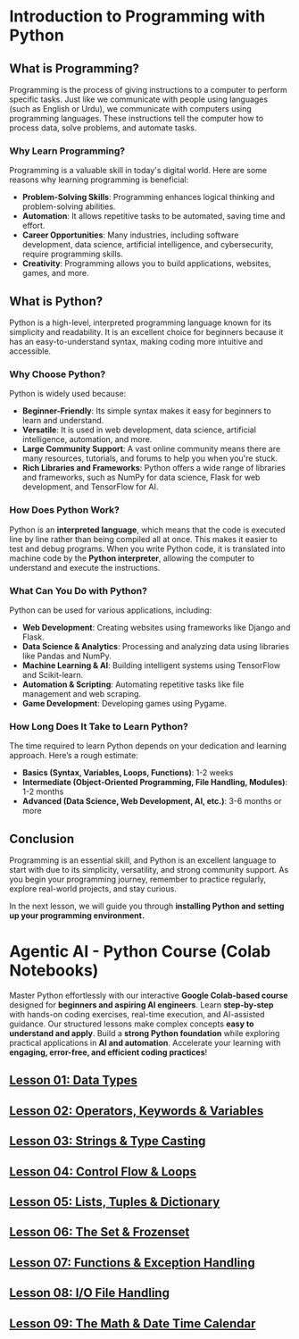# Introduction to Programming with Python

## What is Programming?
Programming is the process of giving instructions to a computer to perform specific tasks. Just like we communicate with people using languages (such as English or Urdu), we communicate with computers using programming languages. These instructions tell the computer how to process data, solve problems, and automate tasks.

### Why Learn Programming?
Programming is a valuable skill in today's digital world. Here are some reasons why learning programming is beneficial:
- **Problem-Solving Skills**: Programming enhances logical thinking and problem-solving abilities.
- **Automation**: It allows repetitive tasks to be automated, saving time and effort.
- **Career Opportunities**: Many industries, including software development, data science, artificial intelligence, and cybersecurity, require programming skills.
- **Creativity**: Programming allows you to build applications, websites, games, and more.

## What is Python?
Python is a high-level, interpreted programming language known for its simplicity and readability. It is an excellent choice for beginners because it has an easy-to-understand syntax, making coding more intuitive and accessible.

### Why Choose Python?
Python is widely used because:
- **Beginner-Friendly**: Its simple syntax makes it easy for beginners to learn and understand.
- **Versatile**: It is used in web development, data science, artificial intelligence, automation, and more.
- **Large Community Support**: A vast online community means there are many resources, tutorials, and forums to help you when you're stuck.
- **Rich Libraries and Frameworks**: Python offers a wide range of libraries and frameworks, such as NumPy for data science, Flask for web development, and TensorFlow for AI.

### How Does Python Work?
Python is an **interpreted language**, which means that the code is executed line by line rather than being compiled all at once. This makes it easier to test and debug programs. When you write Python code, it is translated into machine code by the **Python interpreter**, allowing the computer to understand and execute the instructions.

### What Can You Do with Python?
Python can be used for various applications, including:
- **Web Development**: Creating websites using frameworks like Django and Flask.
- **Data Science & Analytics**: Processing and analyzing data using libraries like Pandas and NumPy.
- **Machine Learning & AI**: Building intelligent systems using TensorFlow and Scikit-learn.
- **Automation & Scripting**: Automating repetitive tasks like file management and web scraping.
- **Game Development**: Developing games using Pygame.

### How Long Does It Take to Learn Python?
The time required to learn Python depends on your dedication and learning approach. Here’s a rough estimate:
- **Basics (Syntax, Variables, Loops, Functions)**: 1-2 weeks
- **Intermediate (Object-Oriented Programming, File Handling, Modules)**: 1-2 months
- **Advanced (Data Science, Web Development, AI, etc.)**: 3-6 months or more

## Conclusion
Programming is an essential skill, and Python is an excellent language to start with due to its simplicity, versatility, and strong community support. As you begin your programming journey, remember to practice regularly, explore real-world projects, and stay curious. 

In the next lesson, we will guide you through **installing Python and setting up your programming environment.**


# Agentic AI - Python Course (Colab Notebooks)

Master Python effortlessly with our interactive **Google Colab-based course** designed for **beginners and aspiring AI engineers**. Learn **step-by-step** with hands-on coding exercises, real-time execution, and AI-assisted guidance. Our structured lessons make complex concepts **easy to understand and apply**. Build a **strong Python foundation** while exploring practical applications in **AI and automation**. Accelerate your learning with **engaging, error-free, and efficient coding practices**!

## [Lesson 01: Data Types](https://colab.research.google.com/drive/1gNQDG1m7_cf-cY5cm_tmYNKDuwD9RneN?usp=sharing)

## [Lesson 02: Operators, Keywords & Variables](https://colab.research.google.com/drive/1ct5Efj7xRRpu155NOx38dNgnpQgC25yv?usp=sharing)

## [Lesson 03: Strings & Type Casting](https://colab.research.google.com/drive/1Ho_ZEbgOB_Y3YjtPWqoJwjVXgpmM5fQS?usp=sharing)

## [Lesson 04: Control Flow & Loops](https://colab.research.google.com/drive/19CfIJYDVeQJAeGw-L2MuPuxAhMJGA8Cm?usp=sharing)

## [Lesson 05: Lists, Tuples & Dictionary](https://colab.research.google.com/drive/1yPH2ErmQWlOli9HZR1l2EBUB5FIGY-tZ?usp=sharing)

## [Lesson 06: The Set & Frozenset](https://colab.research.google.com/drive/1qsMQMYeeu-XpOEDW2s4JgQ24AwqVcuoW?usp=sharing)

## [Lesson 07: Functions & Exception Handling](https://colab.research.google.com/drive/1hK73zQXY_qO9xZYxpX2zVtemBWM0Rq6O?usp=sharing)

## [Lesson 08: I/O File Handling](https://colab.research.google.com/drive/12l0swaVyLwOvsMfoPNzUmpvfs2_VZ5bW?usp=sharing)

## [Lesson 09: The Math & Date Time Calendar](https://colab.research.google.com/drive/19ntCCcj3Dwy_nPmkHgJ4XVmsH3HmNJ-R?usp=sharing)
